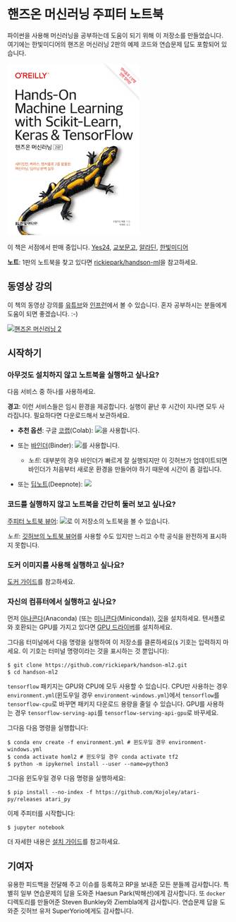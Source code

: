 핸즈온 머신러닝 주피터 노트북
==========================

파이썬을 사용해 머신러닝을 공부하는데 도움이 되기 위해 이 저장소를 만들었습니다. 여기에는 한빛미디어의 핸즈온 머신러닝 2판의 예제 코드와 연습문제 답도 포함되어 있습니다.

<img src="cover.png" title="book" width="300" />

이 책은 서점에서 판매 중입니다. [Yes24](http://www.yes24.com/Product/Goods/89959711), [교보문고](http://www.kyobobook.co.kr/product/detailViewKor.laf?ejkGb=KOR&mallGb=KOR&barcode=9791162242964), [알라딘](https://www.aladin.co.kr/shop/wproduct.aspx?ItemId=237677114), [한빛미디어](http://www.hanbit.co.kr/store/books/look.php?p_code=B7033438574)

**노트**: 1판의 노트북을 찾고 있다면 [rickiepark/handson-ml](https://github.com/rickiepark/handson-ml)을 참고하세요.

## 동영상 강의

이 책의 동영상 강의를 [유튜브](http://bit.ly/homl2-youtube)와 [인프런](https://www.inflearn.com/course/%ED%95%B8%EC%A6%88%EC%98%A8-%EB%A8%B8%EC%8B%A0%EB%9F%AC%EB%8B%9D)에서 볼 수 있습니다. 혼자 공부하시는 분들에게 도움이 되면 좋겠습니다. :-)

[![핸즈온 머신러닝 2](https://img.youtube.com/vi/kpuRasV_Q9k/0.jpg)](http://bit.ly/homl2-youtube)

## 시작하기

### 아무것도 설치하지 않고 노트북을 실행하고 싶나요?

다음 서비스 중 하나를 사용하세요.

**경고**: 이런 서비스들은 임시 환경을 제공합니다. 실행이 끝난 후 시간이 지나면 모두 사라집니다. 필요하다면 다운로드해서 보관하세요.

* **추천 옵션**: 구글 [코랩](https://colab.research.google.com/github/rickiepark/handson-ml2/blob/master/)(Colab):
<a href="https://colab.research.google.com/github/rickiepark/handson-ml2/blob/master/"><img src="https://colab.research.google.com/img/colab_favicon.ico" width="90" /></a>을 사용합니다.

* 또는 [바인더](https://mybinder.org/v2/gh/rickiepark/handson-ml2/master)(Binder):
<a href="https://mybinder.org/v2/gh/rickiepark/handson-ml2/master"><img src="https://matthiasbussonnier.com/posts/img/binder_logo_128x128.png" width="90" /></a>를 사용합니다.

  * _노트_: 대부분의 경우 바인더가 빠르게 잘 실행되지만 이 깃허브가 업데이트되면 바인더가 처음부터 새로운 환경을 만들어야 하기 때문에 시간이 좀 걸립니다.

* 또는 [딥노트](https://beta.deepnote.com/launch?template=data-science&url=https%3A//github.com/rickiepark/handson-ml2/blob/master/index.ipynb)(Deepnote):
<a href="https://beta.deepnote.com/launch?template=data-science&url=https%3A//github.com/rickiepark/handson-ml2/blob/master/index.ipynb"><img src="http://deepnote.com/logo.svg" width="90" /></a>

### 코드를 실행하지 않고 노트북을 간단히 둘러 보고 싶나요?

[주피터 노트북 뷰어](https://nbviewer.jupyter.org/github/rickiepark/handson-ml2/blob/master/index.ipynb):
<a href="https://nbviewer.jupyter.org/github/rickiepark/handson-ml2/blob/master/index.ipynb"><img src="https://jupyter.org/assets/nav_logo.svg" width="150" /></a>로 이 저장소의 노트북을 볼 수 있습니다.

_노트_: [깃허브의 노트북 뷰어](index.ipynb)를 사용할 수도 있지만 느리고 수학 공식을 완전하게 표시하지 못합니다.

### 도커 이미지를 사용해 실행하고 싶나요?

[도커 가이드](https://github.com/rickiepark/handson-ml2/tree/master/docker)를 참고하세요.

### 자신의 컴퓨터에서 실행하고 싶나요?

먼저 [아나콘다](https://www.anaconda.com/distribution/)(Anaconda) (또는 [미니콘다](https://docs.conda.io/en/latest/miniconda.html)(Miniconda)), [깃](https://git-scm.com/downloads)을 설치하세요. 텐서플로와 호환되는 GPU를 가지고 있다면 [GPU 드라이버](https://www.nvidia.com/Download/index.aspx)를 설치하세요.

그다음 터미널에서 다음 명령을 실행하여 이 저장소를 클론하세요(`$` 기호는 입력하지 마세요. 이 기호는 터미널 명령이라는 것을 표시하는 것 뿐입니다):

    $ git clone https://github.com/rickiepark/handson-ml2.git
    $ cd handson-ml2

`tensorflow` 패키지는 GPU와 CPU에 모두 사용할 수 있습니다. CPU만 사용하는 경우 `environment.yml`(윈도우일 경우 `environment-windows.yml`)에서 `tensorflow`를 `tensorflow-cpu`로 바꾸면 패키지 다운로드 용량을 줄일 수 있습니다. GPU를 사용하는 경우 `tensorflow-serving-api`를 `tensorflow-serving-api-gpu`로 바꾸세요.

그다음 다음 명령을 실행합니다:

    $ conda env create -f environment.yml # 윈도우일 경우 environment-windows.yml
    $ conda activate homl2 # 윈도우일 경우 conda activate tf2
    $ python -m ipykernel install --user --name=python3

그다음 윈도우일 경우 다음 명령을 실행하세요:

    $ pip install --no-index -f https://github.com/Kojoley/atari-py/releases atari_py

이제 주피터를 시작합니다:

    $ jupyter notebook

더 자세한 내용은 [설치 가이드](INSTALL.md)를 참고하세요.

## 기여자

유용한 피드백을 전달해 주고 이슈를 등록하고 RP을 보내준 모든 분들께 감사합니다. 특별히 일부 연습문제의 답을 도와준 Haesun Park(박해선)에게 감사합니다. 또 `docker` 디렉토리를 만들어준 Steven Bunkley와 Ziembla에게 감사합니다. 연습문제 답을 도와준 깃허브 유저 SuperYorio에게도 감사합니다.
